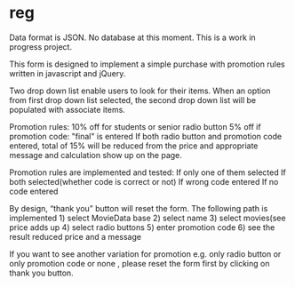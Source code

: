 # reg
Data format is JSON. No database at this moment. This is a work in progress project.

This form is designed to implement a simple purchase with promotion rules written in javascript and jQuery.

Two drop down list enable users to look for their items. When an option from first drop down list selected, the second drop down list will be populated with associate items.

Promotion rules:
 10% off  for students or senior radio button
 5% off if promotion code: "final" is entered
 If both radio button and promotion code entered, total of 15% will be reduced from the price and appropriate message and calculation show up on the page. 
 
Promotion rules are implemented and tested:
 If only one of them selected
 If both selected(whether code is correct or not)
 If wrong code entered
 If no code entered

By design, “thank you” button will reset the form. 
The following path is implemented 1) select MovieData base 2) select name 3) select movies(see price adds up 4) select radio buttons 5) enter promotion code 6) see the result reduced price and a message 

If you want to see another variation for promotion e.g. only radio button or only promotion code or none , please reset the form first by clicking on thank you button.
